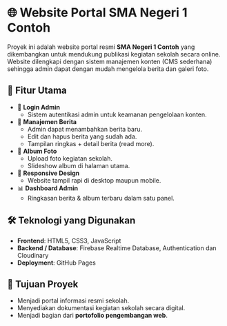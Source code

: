 # 🌐 Website Portal SMA Negeri 1 Contoh

Proyek ini adalah website portal resmi **SMA Negeri 1 Contoh** yang dikembangkan untuk mendukung publikasi kegiatan sekolah secara online.  
Website dilengkapi dengan sistem manajemen konten (CMS sederhana) sehingga admin dapat dengan mudah mengelola berita dan galeri foto.

## 🚀 Fitur Utama
- 🔑 **Login Admin**
  - Sistem autentikasi admin untuk keamanan pengelolaan konten.
- 📰 **Manajemen Berita**
  - Admin dapat menambahkan berita baru.
  - Edit dan hapus berita yang sudah ada.
  - Tampilan ringkas + detail berita (read more).
- 📸 **Album Foto**
  - Upload foto kegiatan sekolah.
  - Slideshow album di halaman utama.
- 📱 **Responsive Design**
  - Website tampil rapi di desktop maupun mobile.
- 📊 **Dashboard Admin**
  - Ringkasan berita & album terbaru dalam satu panel.

## 🛠️ Teknologi yang Digunakan
- **Frontend**: HTML5, CSS3, JavaScript
- **Backend / Database**: Firebase Realtime Database, Authentication dan Cloudinary
- **Deployment**: GitHub Pages

## 🎯 Tujuan Proyek
- Menjadi portal informasi resmi sekolah.
- Menyediakan dokumentasi kegiatan sekolah secara digital.
- Menjadi bagian dari **portofolio pengembangan web**.
